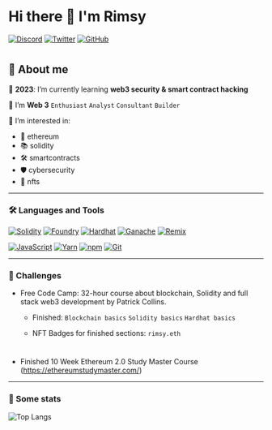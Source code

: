 # Hi there 👋 I'm Rimsy

<p> 
    <a href="https://discordapp.com/users/RIMSY.ΞTH#1670" target="_blank"><img alt="Discord"
        src="https://img.shields.io/badge/Discord-7289DA?style=for-the-badge&logo=discord&logoColor=white"/></a>
    <a href="https://twitter.com/rimsy_rimmer" target="_blank"><img alt="Twitter"
        src="https://img.shields.io/badge/Twitter-1DA1F2?style=for-the-badge&logo=twitter&logoColor=white"/></a>
    <a href="https://github.com/rimsy-rimmer" target="_blank"><img alt="GitHub"
        src="https://img.shields.io/badge/GitHub-323330.svg?style=for-the-badge&logo=GitHub&logoColor=white"/></a>
</p>

#

## 👻 About me

🎯 **2023**: I’m currently learning **web3 security & smart contract hacking**

🌱 I’m **Web 3**  `Enthusiast`  `Analyst`  `Consultant`  `Builder` 

🔭 I’m interested in:

- 🐼 ethereum 
- 📚 solidity 
- 🛠️ smartcontracts 
- 🛡️ cybersecurity 
- 🎨 nfts

---

### 🛠 Languages and Tools 
<p> 
   <a href="https://docs.soliditylang.org" target="_blank"><img alt="Solidity"
        src="https://img.shields.io/badge/Solidity-e6e6e6?style=for-the-badge&logo=solidity&logoColor=black"/></a>
   <a href="https://book.getfoundry.sh/" target="_blank"><img alt="Foundry"
        src="https://custom-icon-badges.demolab.com/badge/-Foundry-2C8EBB?style=for-the-badge&logo=foundry&logoColor=white"/></a>
   <a href="https://hardhat.org/" target="_blank"><img alt="Hardhat"
        src="https://custom-icon-badges.demolab.com/badge/-Hardhat-323330?style=for-the-badge&logo=hh&logoColor=bwown"/></a>
   <a href="https://trufflesuite.com/ganache/" target="_blank"><img alt="Ganache"
        src="https://custom-icon-badges.demolab.com/badge/-Ganache-CB3837?style=for-the-badge&logo=ganache-seeklogo&logoColor=bwown"/></a>
   <a href="https://hardhat.org/" target="_blank"><img alt="Remix"
        src="https://custom-icon-badges.demolab.com/badge/-Remix-e6e6e6?style=for-the-badge&logo=remix_logo&logoColor=black"/></a>
</p>   
<p> 
   <a href="https://developer.mozilla.org/en-US/docs/Web/JavaScript" target="_blank"><img alt="JavaScript"
        src="https://img.shields.io/badge/JavaScript-C79600?style=for-the-badge&logo=javascript&logoColor=323330"/></a>
   <a href="https://yarnpkg.com" target="_blank"><img alt="Yarn"
        src="https://img.shields.io/badge/Yarn-2C8EBB?style=for-the-badge&logo=yarn&logoColor=white"/></a>
   <a href="https://www.npmjs.com" target="_blank"><img alt="npm"
        src="https://img.shields.io/badge/npm-CB3837?style=for-the-badge&logo=npm&logoColor=white"/></a>
   <a href="https://git-scm.com" target="_blank"><img alt="Git"
        src="https://img.shields.io/badge/Git-F05032?style=for-the-badge&logo=git&logoColor=white"/></a>
</p> 

---

### 📌 Challenges

    
- Free Code Camp: 32-hour course about blockchain, Solidity and full stack web3 development by Patrick Collins.
    
    - Finished: `Blockchain basics` `Solidity basics` `Hardhat basics`
    
    - NFT Badges for  finished sections: `rimsy.eth`
    

#

- Finished 10 Week Ethereum 2.0 Study Master Course (https://ethereumstudymaster.com/)

---

### 🔎 Some stats

![Top Langs](https://github-readme-stats.vercel.app/api/top-langs/?username=rimsy-rimmer&layout=compact&langs_count=8&theme=tokyonight)


